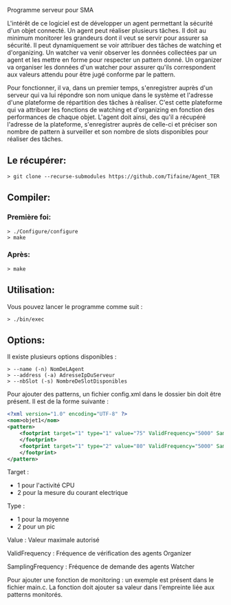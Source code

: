 Programme serveur pour SMA

L'intérêt de ce logiciel est de développer un agent permettant la sécurité d'un objet connecté. 
Un agent peut réaliser plusieurs tâches. Il doit au minimum monitorer les grandeurs dont il veut se servir pour assurer sa sécurité. 
Il peut dynamiquement se voir attribuer des tâches de watching et d'organizing. 
Un watcher va venir observer les données collectées par un agent et les mettre en forme pour respecter un pattern donné.
Un organizer va organiser les données d'un watcher pour assurer qu'ils correspondent aux valeurs attendu pour être jugé conforme par le pattern.


Pour fonctionner, il va, dans un premier temps, s'enregistrer auprès d'un serveur qui va lui répondre son nom unique dans le système et l'adresse d'une plateforme de répartition des tâches à réaliser. C'est cette plateforme qui va attribuer les fonctions de watching et d'organizing en fonction des performances de chaque objet.
L'agent doit ainsi, des qu'il a récupéré l'adresse de la plateforme, s'enregistrer auprès de celle-ci et préciser son nombre de pattern à surveiller et son nombre de slots disponibles pour réaliser des tâches.


## Le récupérer:
```Shell
> git clone --recurse-submodules https://github.com/Tifaine/Agent_TER
```

## Compiler:
### Première foi:
```Shell
> ./Configure/configure
> make
```

### Après:
```Sehll
> make
```

## Utilisation:
Vous pouvez lancer le programme comme suit :
```Shell
> ./bin/exec
```

## Options:
Il existe plusieurs options disponibles :
```Shell
> --name (-n) NomDeLAgent
> --address (-a) AdresseIpDuServeur
> --nbSlot (-s) NombreDeSlotDisponibles
```

Pour ajouter des patterns, un fichier config.xml dans le dossier bin doit être présent.
Il est de la forme suivante : 
```XML
<?xml version="1.0" encoding="UTF-8" ?>
<nom>objet1</nom>
<pattern>
	<footprint target="1" type="1" value="75" ValidFrequency="5000" SamplingFrequency="500">		
	</footprint>
	<footprint target="1" type="2" value="80" ValidFrequency="5000" SamplingFrequency="1000">		
	</footprint>
</pattern>
```
Target : 
- 1 pour l'activité CPU
- 2 pour la mesure du courant electrique

Type : 
- 1 pour la moyenne 
- 2 pour un pic

Value : Valeur maximale autorisé

ValidFrequency : Fréquence de vérification des agents Organizer

SamplingFrequency : Fréquence de demande des agents Watcher




Pour ajouter une fonction de monitoring : un exemple est présent dans le fichier main.c.
La fonction doit ajouter sa valeur dans l'empreinte liée aux patterns monitorés.
